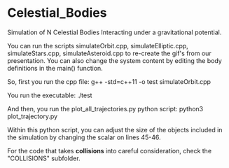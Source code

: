 # Celestial_Bodies
Simulation of N Celestial Bodies Interacting under a gravitational potential.

You can run the scripts simulateOrbit.cpp, simulateElliptic.cpp, simulateStars.cpp, simulateAsteroid.cpp to re-create the gif's from our presentation. You can also change the system content by editing the body definitions in the main() function.

So, first you run the cpp file:
g++ -std=c++11 -o test simulateOrbit.cpp

You run the executable:
./test

And then, you run the plot_all_trajectories.py python script:
python3 plot_trajectory.py 

Within this python script, you can adjust the size of the objects included in the simulation by changing the scalar on lines 45-46.

For the code that takes **collisions** into careful consideration, check the "COLLISIONS" subfolder.
